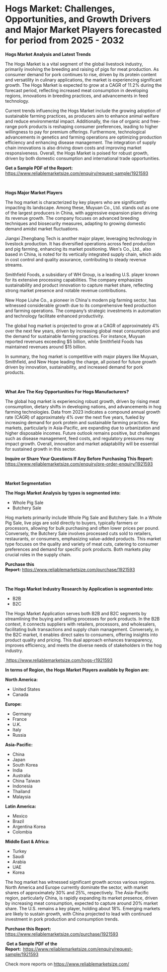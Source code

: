 <p><h1>Hogs Market: Challenges, Opportunities, and Growth Drivers and Major Market Players forecasted for period from 2025 - 2032</h1></p><p><strong>Hogs Market Analysis and Latest Trends</strong></p>
<p><p>The Hogs Market is a vital segment of the global livestock industry, primarily involving the breeding and raising of pigs for meat production. As consumer demand for pork continues to rise, driven by its protein content and versatility in culinary applications, the market is experiencing significant growth. The Hogs Market is expected to grow at a CAGR of 11.2% during the forecast period, reflecting increased meat consumption in developing regions, innovations in breeding practices, and advancements in feed technology.</p><p>Current trends influencing the Hogs Market include the growing adoption of sustainable farming practices, as producers aim to enhance animal welfare and reduce environmental impact. Additionally, the rise of organic and free-range pork products is reshaping consumer preferences, leading to higher willingness to pay for premium offerings. Furthermore, technological advancements in genetics and farming operations are optimizing production efficiency and enhancing disease management. The integration of supply chain innovations is also driving down costs and improving market responsiveness. Overall, the Hogs Market is poised for robust growth, driven by both domestic consumption and international trade opportunities.</p></p>
<p><strong>Get a Sample PDF of the Report:&nbsp;</strong> <a href="https://www.reliablemarketsize.com/enquiry/request-sample/1921593?utm_campaign=2442&utm_medium=2&utm_source=Github&utm_content=ia&utm_term=30032025&utm_id=hogs">https://www.reliablemarketsize.com/enquiry/request-sample/1921593</a></p>
<p>&nbsp;</p>
<p><strong>Hogs Major Market Players</strong></p>
<p><p>The hog market is characterized by key players who are significantly impacting its landscape. Among these, Muyuan Co., Ltd. stands out as one of the largest producers in China, with aggressive expansion plans driving its revenue growth. The company focuses on advanced breeding techniques and biosecurity measures, adapting to growing domestic demand amidst market fluctuations.</p><p>Jiangxi Zhengbang Tech is another major player, leveraging technology in livestock production. It has diversified operations across feed production and pig farming, enhancing its market positioning. Wen's Co., Ltd., also based in China, is noted for its vertically integrated supply chain, which aids in cost control and quality assurance, contributing to steady revenue streams.</p><p>Smithfield Foods, a subsidiary of WH Group, is a leading U.S. player known for its extensive processing capabilities. The company emphasizes sustainability and product innovation to capture market share, reflecting strong market presence and notable revenue contributions.</p><p>New Hope Liuhe Co., a pioneer in China's modern pig farming sector, has witnessed considerable growth due to its comprehensive feed production and farming operations. The company’s strategic investments in automation and technology facilitate enhanced productivity.</p><p>The global hog market is projected to grow at a CAGR of approximately 4% over the next few years, driven by increasing global meat consumption and the demand for sustainable farming practices. For instance, Muyuan reported revenues exceeding $5 billion, while Smithfield Foods has maintained revenues around $15 billion.</p><p>In summary, the hog market is competitive with major players like Muyuan, Smithfield, and New Hope leading the charge, all poised for future growth driven by innovation, sustainability, and increased demand for pork products.</p></p>
<p>&nbsp;</p>
<p><strong>What Are The Key Opportunities For Hogs Manufacturers?</strong></p>
<p><p>The global hog market is experiencing robust growth, driven by rising meat consumption, dietary shifts in developing nations, and advancements in hog farming technologies. Data from 2023 indicates a compound annual growth rate (CAGR) of approximately 4% over the next five years, fueled by increasing demand for pork protein and sustainable farming practices. Key markets, particularly in Asia-Pacific, are expanding due to urbanization and higher disposable incomes. Future outlook remains positive, but challenges such as disease management, feed costs, and regulatory pressures may impact growth. Overall, innovation and market adaptability will be essential for sustained growth in this sector.</p></p>
<p><strong>Inquire or Share Your Questions If Any Before Purchasing This Report:</strong> <a href="https://www.reliablemarketsize.com/enquiry/pre-order-enquiry/1921593?utm_campaign=2442&utm_medium=2&utm_source=Github&utm_content=ia&utm_term=30032025&utm_id=hogs">https://www.reliablemarketsize.com/enquiry/pre-order-enquiry/1921593</a></p>
<p>&nbsp;</p>
<p><strong>Market Segmentation</strong></p>
<p><strong>The Hogs Market Analysis by types is segmented into:</strong></p>
<p><ul><li>Whole Pig Sale</li><li>Butchery Sale</li></ul></p>
<p><p>Hog markets primarily include Whole Pig Sale and Butchery Sale. In a Whole Pig Sale, live pigs are sold directly to buyers, typically farmers or processors, allowing for bulk purchasing and often lower prices per pound. Conversely, the Butchery Sale involves processed cuts sold to retailers, restaurants, or consumers, emphasizing value-added products. This market type focuses on the quality and variety of meat cuts, catering to consumer preferences and demand for specific pork products. Both markets play crucial roles in the supply chain.</p></p>
<p><strong>Purchase this Report:&nbsp;</strong><a href="https://www.reliablemarketsize.com/purchase/1921593?utm_campaign=2442&utm_medium=2&utm_source=Github&utm_content=ia&utm_term=30032025&utm_id=hogs">https://www.reliablemarketsize.com/purchase/1921593</a></p>
<p>&nbsp;</p>
<p><strong>The Hogs Market Industry Research by Application is segmented into:</strong></p>
<p><ul><li>B2B</li><li>B2C</li></ul></p>
<p><p>The Hogs Market Application serves both B2B and B2C segments by streamlining the buying and selling processes for pork products. In the B2B context, it connects suppliers with retailers, processors, and wholesalers, facilitating bulk transactions and supply chain management. Conversely, in the B2C market, it enables direct sales to consumers, offering insights into product quality and pricing. This dual approach enhances transparency, improves efficiency, and meets the diverse needs of stakeholders in the hog industry.</p></p>
<p><a href="https://www.reliablemarketsize.com/hogs-r1921593?utm_campaign=2442&utm_medium=2&utm_source=Github&utm_content=ia&utm_term=30032025&utm_id=hogs">&nbsp;https://www.reliablemarketsize.com/hogs-r1921593</a></p>
<p><strong>In terms of Region, the Hogs Market Players available by Region are:</strong></p>
<p>
    <p> <strong> North America: </strong>
        <ul>
            <li>United States</li>
            <li>Canada</li>
        </ul>
        </p> 
    <p> <strong> Europe: </strong>
        <ul>
            <li>Germany</li>
            <li>France</li>
            <li>U.K.</li>
            <li>Italy</li>
            <li>Russia</li>
        </ul>
        </p> 
    <p> <strong> Asia-Pacific: </strong>
        <ul>
            <li>China</li>
            <li>Japan</li>
            <li>South Korea</li>
            <li>India</li>
            <li>Australia</li>
            <li>China Taiwan</li>
            <li>Indonesia</li>
            <li>Thailand</li>
            <li>Malaysia</li>
        </ul>
        </p> 
    <p> <strong> Latin America: </strong>
        <ul>
            <li>Mexico</li>
            <li>Brazil</li>
            <li>Argentina Korea</li>
            <li>Colombia</li>
        </ul>
        </p> 
    <p> <strong> Middle East & Africa: </strong>
        <ul>
            <li>Turkey</li>
            <li>Saudi</li>
            <li>Arabia</li>
            <li>UAE</li>
            <li>Korea</li>
        </ul>
    </p>
    </p>
<p><p>The hog market has witnessed significant growth across various regions. North America and Europe currently dominate the sector, with market shares of approximately 30% and 25%, respectively. The Asia-Pacific region, particularly China, is rapidly expanding its market presence, driven by increasing meat consumption, expected to capture around 20% market share. The U.S. remains a key player, holding about 18%. Emerging markets are likely to sustain growth, with China projected to lead with continued investment in pork production and consumption trends.</p></p>
<p><strong>Purchase this Report: </strong><a href="https://www.reliablemarketsize.com/purchase/1921593?utm_campaign=2442&utm_medium=2&utm_source=Github&utm_content=ia&utm_term=30032025&utm_id=hogs">https://www.reliablemarketsize.com/purchase/1921593</a></p>
<p>&nbsp;<strong>Get a Sample PDF of the Report:&nbsp;&nbsp;</strong><a href="https://www.reliablemarketsize.com/enquiry/request-sample/1921593?utm_campaign=2442&utm_medium=2&utm_source=Github&utm_content=ia&utm_term=30032025&utm_id=hogs">https://www.reliablemarketsize.com/enquiry/request-sample/1921593</a></p>
<p><strong></strong></p>
<p>Check more reports on <a href="https://www.reliablemarketsize.com/?utm_campaign=2442&utm_medium=2&utm_source=Github&utm_content=ia&utm_term=30032025&utm_id=hogs">https://www.reliablemarketsize.com/</a></p>